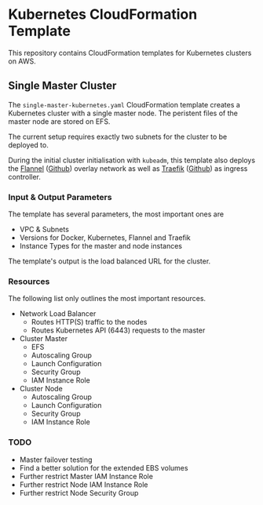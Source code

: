 # Kubernetes CloudFormation Template

This repository contains CloudFormation templates for Kubernetes clusters on AWS.

## Single Master Cluster

The `single-master-kubernetes.yaml` CloudFormation template creates a Kubernetes cluster with a single master node. The peristent files of the master node are stored on EFS.

The current setup requires exactly two subnets for the cluster to be deployed to.

During the initial cluster initialisation with `kubeadm`, this template also deploys the [Flannel](https://coreos.com/flannel/docs/latest/) ([Github](https://github.com/coreos/flannel)) overlay network as well as [Traefik](https://traefik.io/) ([Github](https://github.com/containous/traefik)) as ingress controller.

### Input & Output Parameters

The template has several parameters, the most important ones are

- VPC & Subnets
- Versions for Docker, Kubernetes, Flannel and Traefik
- Instance Types for the master and node instances

The template's output is the load balanced URL for the cluster.

### Resources

The following list only outlines the most important resources.

- Network Load Balancer
  - Routes HTTP(S) traffic to the nodes
  - Routes Kubernetes API (6443) requests to the master
- Cluster Master
  - EFS
  - Autoscaling Group
  - Launch Configuration
  - Security Group
  - IAM Instance Role
- Cluster Node
  - Autoscaling Group
  - Launch Configuration
  - Security Group
  - IAM Instance Role

### TODO

- Master failover testing
- Find a better solution for the extended EBS volumes
- Further restrict Master IAM Instance Role
- Further restrict Node IAM Instance Role
- Further restrict Node Security Group